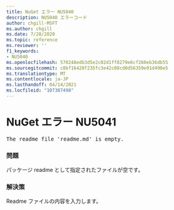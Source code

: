 ```yaml
---
title: NuGet エラー NU5040
description: NU5040 エラーコード
author: chgill-MSFT
ms.author: chgill
ms.date: 7/28/2020
ms.topic: reference
ms.reviewer: ''
f1_keywords:
- NU5040
ms.openlocfilehash: 570248edb3d5e2c02d1ff8279e6cf260eb36db55
ms.sourcegitcommit: c8bf16420f235fc3e42c08cd0d56359e91d490e5
ms.translationtype: MT
ms.contentlocale: ja-JP
ms.lasthandoff: 04/14/2021
ms.locfileid: "107387498"
---
```

# <a name="nuget-error-nu5041"></a>NuGet エラー NU5041

<pre>The readme file 'readme.md' is empty.</pre>


### <a name="issue"></a>問題 

パッケージ readme として指定されたファイルが空です。


### <a name="solution"></a>解決策

Readme ファイルの内容を入力します。
